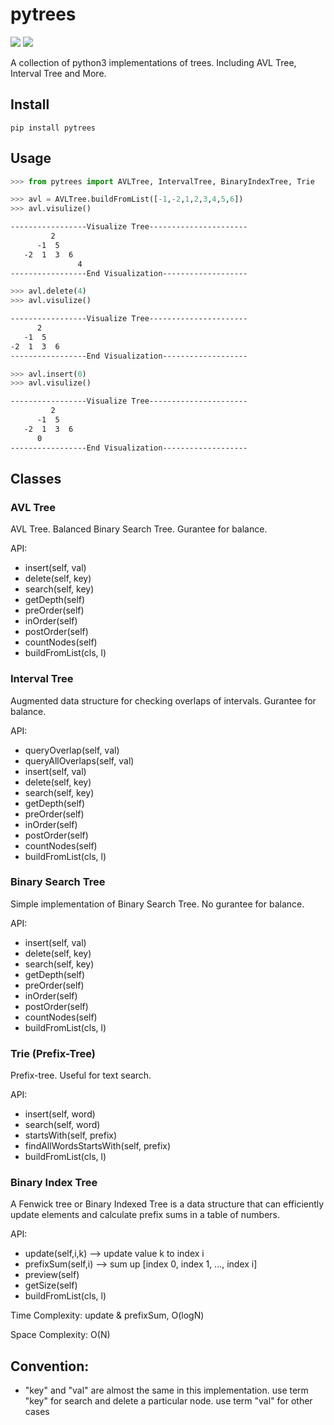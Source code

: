 # pytrees
![](https://img.shields.io/badge/LICENSE-MIT-green.svg)
![](https://img.shields.io/badge/python-python3-color.svg)

A collection of python3 implementations of trees. Including AVL Tree, Interval Tree and More.

## Install

~~~ shell
pip install pytrees 
~~~

## Usage

~~~python
>>> from pytrees import AVLTree, IntervalTree, BinaryIndexTree, Trie

>>> avl = AVLTree.buildFromList([-1,-2,1,2,3,4,5,6])
>>> avl.visulize()
~~~
~~~ bash
-----------------Visualize Tree----------------------
         2
      -1  5
   -2  1  3  6
               4      
-----------------End Visualization-------------------
~~~
~~~ python
>>> avl.delete(4)
>>> avl.visulize()
~~~
~~~ bash
-----------------Visualize Tree----------------------
      2
   -1  5
-2  1  3  6
-----------------End Visualization-------------------
~~~
~~~python
>>> avl.insert(0)
>>> avl.visulize()
~~~
~~~ bash
-----------------Visualize Tree----------------------
         2
      -1  5
   -2  1  3  6
      0               
-----------------End Visualization-------------------
~~~

## Classes

### AVL Tree

AVL Tree. 
Balanced Binary Search Tree. Gurantee for balance.

API:

- insert(self, val)
- delete(self, key)
- search(self, key)
- getDepth(self)
- preOrder(self)
- inOrder(self)
- postOrder(self)
- countNodes(self)
- buildFromList(cls, l)

### Interval Tree

Augmented data structure for checking overlaps of intervals. Gurantee for balance.

API:

- queryOverlap(self, val)
- queryAllOverlaps(self, val)
- insert(self, val)
- delete(self, key)
- search(self, key)
- getDepth(self)
- preOrder(self)
- inOrder(self)
- postOrder(self)
- countNodes(self)
- buildFromList(cls, l)

### Binary Search Tree

Simple implementation of Binary Search Tree. No gurantee for balance.


API:

- insert(self, val)
- delete(self, key)
- search(self, key)
- getDepth(self)
- preOrder(self)
- inOrder(self)
- postOrder(self)
- countNodes(self)
- buildFromList(cls, l)

### Trie (Prefix-Tree)

Prefix-tree. Useful for text search.

API: 

- insert(self, word)
- search(self, word)
- startsWith(self, prefix)
- findAllWordsStartsWith(self, prefix)
- buildFromList(cls, l)

### Binary Index Tree

A Fenwick tree or Binary Indexed Tree is a data structure that can efficiently update elements and calculate prefix sums in a table of numbers.

API: 

- update(self,i,k)  --> update value k to index i
- prefixSum(self,i) --> sum up [index 0, index 1, ..., index i]
- preview(self) 
- getSize(self)
- buildFromList(cls, l)

Time Complexity: update & prefixSum, O(logN)

Space Complexity: O(N)

## Convention: 

- "key" and "val" are almost the same in this implementation. use term "key" for search and delete a particular node. use term "val" for other cases
